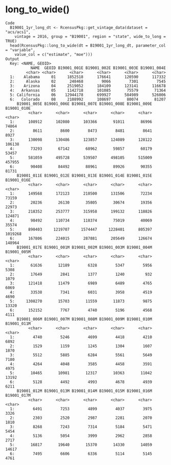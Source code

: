 # long_to_wide()

    Code
      B19001_1yr_long_dt <- RcensusPkg::get_vintage_data(dataset = "acs/acs1",
        vintage = 2016, group = "B19001", region = "state", wide_to_long = TRUE)
      head(RcensusPkg::long_to_wide(dt = B19001_1yr_long_dt, parameter_col = "variable",
        value_col = c("estimate", "moe")))
    Output
      Key: <NAME, GEOID>
               NAME  GEOID B19001_001E B19001_002E B19001_003E B19001_004E
             <char> <char>      <char>      <char>      <char>      <char>
      1:    Alabama     01     1852518      176641      120590      117332
      2:     Alaska     02      248468        9066        7301        7545
      3:    Arizona     04     2519052      184109      123141      116678
      4:   Arkansas     05     1142718      101085       75579       71364
      5: California     06    12944178      699927      584989      526006
      6:   Colorado     08     2108992      108697       80074       81207
         B19001_005E B19001_006E B19001_007E B19001_008E B19001_009E B19001_010E
              <char>      <char>      <char>      <char>      <char>      <char>
      1:      108912      102080      103366       91011       86996       74864
      2:        8611        8600        8473        8481        8641        8927
      3:      130098      130486      123857      124089      128122      106138
      4:       73293       67142       68962       59857       60179       53457
      5:      581059      495728      539507      498105      515009      457955
      6:       90408       84492       88961       89926       90355       81731
         B19001_011E B19001_012E B19001_013E B19001_014E B19001_015E B19001_016E
              <char>      <char>      <char>      <char>      <char>      <char>
      1:      149568      172123      210500      131506       72234       73159
      2:       20236       26130       35805       30674       19356       22973
      3:      218352      253777      315958      199132      118826      124871
      4:       98492      110734      118374       75019       40069       35574
      5:      890403     1219707     1574447     1228401      805397     1019268
      6:      167806      224015      287881      205649      126674      148964
         B19001_017E B19001_001M B19001_002M B19001_003M B19001_004M B19001_005M
              <char>      <char>      <char>      <char>      <char>      <char>
      1:       61636       12189        6328        5347        5956        5308
      2:       17649        2841        1377        1240         932        1079
      3:      121418       11479        6989        6489        4765        6069
      4:       33538        7341        6031        3958        4519        4690
      5:     1308270       15703       11559       11873        9875       13320
      6:      152152        7767        4740        5196        4568        4111
         B19001_006M B19001_007M B19001_008M B19001_009M B19001_010M B19001_011M
              <char>      <char>      <char>      <char>      <char>      <char>
      1:        4740        5246        4699        4418        4210        6892
      2:        1529        1159        1245        1304        1607        1870
      3:        5512        5885        6284        5561        5649        7180
      4:        4264        4048        3585        4458        3591        4975
      5:       10465       10981       12317       10363       11042       13192
      6:        5128        4492        4993        4678        4939        6211
         B19001_012M B19001_013M B19001_014M B19001_015M B19001_016M B19001_017M
              <char>      <char>      <char>      <char>      <char>      <char>
      1:        6491        7253        4899        4037        3975        3326
      2:        2303        2520        2987        2281        2070        1810
      3:        8268        7243        7314        5184        5471        5454
      4:        5136        5054        3999        2962        2858        2717
      5:       16817       19640       15370       14330       14059       14617
      6:        7495        6606        6336        5114        5145        4761

